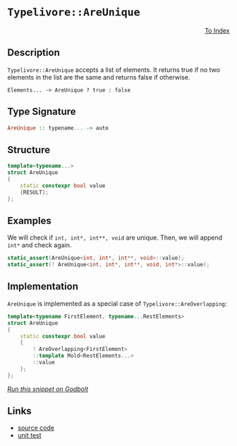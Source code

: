 <!-- Copyright 2024 Feng Mofan
SPDX-License-Identifier: Apache-2.0 -->

# `Typelivore::AreUnique`

<p style='text-align: right;'><a href="../../../facilities/metafunctions.md#typelivore-are-unique">To Index</a></p>

## Description

`Typelivore::AreUnique` accepts a list of elements. It returns true if no two elements in the list are the same and returns false if otherwise.

<pre><code>Elements... -> AreUnique ? true : false</code></pre>

## Type Signature

```Haskell
AreUnique :: typename... -> auto
```

## Structure

```C++
template<typename...>
struct AreUnique
{
    static constexpr bool value 
    {RESULT};
};
```

## Examples

We will check if `int, int*, int**, void` are unique. Then, we will append `int*` and check again.

```C++
static_assert(AreUnique<int, int*, int**, void>::value);
static_assert(! AreUnique<int, int*, int**, void, int*>::value);
```

## Implementation

`AreUnique` is implemented as a special case of `Typelivore::AreOverlapping`:

```C++
template<typename FirstElement, typename...RestElements>
struct AreUnique
{
    static constexpr bool value 
    {
        ! AreOverlapping<FirstElement>
        ::template Mold<RestElements...>
        ::value
    };
};
```

[*Run this snippet on Godbolt*](https://godbolt.org/#z:OYLghAFBqd5QCxAYwPYBMCmBRdBLAF1QCcAaPECAMzwBtMA7AQwFtMQByARg9KtQYEAysib0QXACx8BBAKoBnTAAUAHpwAMvAFYTStJg1DIApACYAQuYukl9ZATwDKjdAGFUtAK4sGIAMykrgAyeAyYAHI%2BAEaYxCAAbAAcpAAOqAqETgwe3r4BaRlZAqHhUSyx8cm2mPaOAkIETMQEuT5%2BgXaYDtmNzQSlkTFxiSkKTS1t%2BZ0TA2FDFSPJAJS2qF7EyOwc5v5hyN5YANQm/m5ejrSEAJ6n2CYaAIK7%2B4eYJ2cE16mYAPoExCYhAUdwezzMewYBy8x1ObmQ43QWCooKeYIImBYqQMGLhXx%2BzDYADoSajHuNiF4HEc3ExUgovPRTlY0U8MVicZg8d9GKxMCSiQBJBgKH4OTDobD0NiCEH%2Be5PClUghHR7ETAAeQAbnEDKlUmFgGCQEdUl5oldkEdESAQPi/ngsIIbnDhaLuhjJdLGAQ5dgBWCTAB2FmPI7h60A5VHAAimCadDBEZOIaTyYj7OxTFxnx5hP5pPlafTkcp1OUxFQRAAsp50MX08GLEcvJkjEd7R8Y0ctahHcyUzHmQ3g0P/KGwQB6SdHABK3Q2mR1R0amFSIAbmc53IJfKObrFjiMUsxPtIHbzfIF8/GJ5lvrJyaV5crNbrI9TTxL4enJwSGjjBNaBMf8jgAdzoWhI1QVIjnVZBF2yc8mGQBA8EwLVDWtBASAIABaZA8E2LxCCJBtk1bLDO1ObsbRQAR8HqZhgK/b84XI786LwBRfmiJglF%2BVAUTOOj7V%2BR0fRdM4Dw9Q07x9O5SDVTUdWIPUDSMO5bS1MQvEwc8OJLQCgVoAzWO/CNlO1XU6Q0o1pJFQ8JXk2UBXPGSemPb1BEfNj5Vte0AsxLMMSOCsq1QWtaHrM4bwIFzfQDfy7R5YdWTDTimkcK00BFDFVFSYgjmiVBPB7XT3ibLieIUPlfi1Hd9J7PsYvuIMx1DZNRzS54nl/Cx%2BPeVd103YLt1zXc2H3RzZK808fKLczS2jcK32i10Zs84AEt88Mm0Mls22AC8fi7SN0FtXLGOyMQDvYpaLOq3jBsE4S3FEnlxKdRwvg290tp2%2BVzys1T1MNLSQB07wmoO5Ne0dUhYYjWl6UZLkHP%2Bz0EoUNzpsxuTvIIXbG2S%2B0eosg7xmzPAcoEcZMAKoqSrKqG9JTCwGCrc7bW435arYerGvPeHWu68cPw6wMlq3bN0bce18wFbHico9sovQM7Vsi98zmxpL7nF9LkxlnN5cvYkSWVxaMvDVXjvV/5NdfbX1t1wmccLbAAtSw2bZOaWxtlxrFct93iap7Kjly%2BnGeK0qoIdrV/b9ptOZVJ7%2Bb%2BBqJt5KatfVuE9c972fmFlrQXa4dfbFic2UD02Fb3AAxIjb0J89G4tok4qthVySjallLkBg8AARz0wNPz9iOaajun8sKuOWYq5OuqniywDAVV1WstTbPBs4W%2BINv5qJ62LKCjlZaOAvYswE/7w9sjz%2B/bSKolnqa6lx5JwAKn/gBgDJxTgAQAFWwEIUBADgF9UAXA3%2BMDergkhNCWEZxcpbFSA%2Ba2YIZ7IF%2BPxJQLQIBDxHuPOWYQCDnkob/ahgh/5l37MlVmmBlg9TwQQhQRCCAQE3tvTAw8x4TzOJQuhBBaFHBoRIkWYjf4QxYWw8cHBVi0E4AAVl4H4DgWhSCoE4G4aw1hrTrE2JVCEPBSAEE0Mo1YABrRI/giRJCSEGDQCQ1EaA0P4MwSQzAAE4/H6E4JIXgLAJCeNIFonReiOC8AUCADQljrGrDgLAGAiAQDrAIGaKhFAIBoCxHQOIEQ%2BScFUEkBIeEEiSCOMAZAVopBEjMLwCUhASCOj0PwQQIgxDsCkDIQQigVDqG0ToPQYFATrm4MooJHANGROsbozgGoLg5KOEJI45TKnVNqfUo4jSzBHAgB4Qp9Aiq7C4MsXgVjRkpKQAUg0ZzyCUAeUU%2BIwApBmD4HQDEx9KDREWdEMIzRricAsUC5gxBrgamiNoD0YLeAFPvBqBgtBQWjNIFgaIXhgC0loLQeJ0zMWYkMMAcQGL8DwUcDqQlOiGYLgxAi8gghaiLKuNEQEUKPBYEWQCPAYSiWqRKkoOMLBSVXCMMkvgBhgAKAAGroTAhqAkTKunCFEOIfpaqhlqEWboLg%2BhSUoEMZYfQeBojxMgKsGCTFCV4URDRUwlhrBmGiapYgElLUQFWF0HozgICuCmH4A1IR5jlEqHodImQmJBsjUUJigxw0jANb6pifRJieHaHoVNvRZiJuGPEFNsxY1Fv6PmxYhafUmK2BIFR6jNGLJiZsipVSal1IaZIJpRzcBtPOeYq5STbmrAQJgJgWB4jetIPYyQji/H%2BCDJIDQkgzCSH/BoNRCRAmqI4CE0gYT/BcCJAkLgyQ/FJBPWoyQXA1FzoSAsjFMS4kJMHVoFJ6SIBICyTk55%2BTUCnOKaUjgzQWBaiDHhJgUcDDti4H4okh66WMXaRdA1aqemaukNqpQuqMW6C%2BRMukCK61zIbQ%2B5ZqyLjrKoEcYDoHwOQdJfs2D8GjknMeXEE4EIzADpua%2B0gH76L/rIHk15ZyQA0bAwcUlMGuCJJoLQX58SIAAoxRCkFTLVNQphXChwTKkU%2BhRWixZWKcV4oJUyrAYqjDkp0ZS2SNLFn0oQoyollDWUYvZZy643Ltg6L5QKixQqMiYFFeKw0UqqAyvlYq5VjBVWyDQ30jDsgdUjJ0bhw1kqnVWFNeyr11qsHZDtQ6/wMYssurdXED1WA8s1DqNkFwDB3CZvyCGxr5aI0GqjcUHIzXg2FGjdkdrybauyQaMW3r2baijYYOmuYZQC3ZvG3kPrVMWhDcrWsDYNbLmzPmVE3gTbxN0ck9BpjRINDdsQ32g93HknDtHeOygRHd37tg0uoMN6gxBn8Mu1dV773RM4E%2BxJPGZmpIyV%2Bi4P6RMAbYJwYDOyWAKC1FaLUMGiScnGC0q7HSUPxY1YlgZ8gsOpbGYEfDUyeBEb242sj2SKMbIRzUpHKOezo8xyqY5f62PXf8Ld25fH7nc7edD4XomUf6nqjB34HOCHEBYNU758m4iKeUzojT6LwXAs07C%2BFRK9OCAM%2BimzmBsW4rEGZolFnxU%2Bd4LZno9mMWOYuNsCxrnt06I8yC7zvKPX%2Bd4IFkVJKrNhYFxFpgsqFWYCVSqolqGCcSCS4MkneqChQeMCamwuX4D5dtZwScNoyuWFdQd91nqc8jb9X4ANjWS1BDa2GhbnX43ZDr11hNjeK2Tbq2N/odec297W53jrtgltZtLUP%2BbXedsKGrX06nJHAccGo/LxHyPUfs9luMS7vaOM3euXd0gI6x0jEndul7IB/FEn8P4NRHir2eJv0Gao%2B2lmxNsM%2B0Hyw7EBASHBrg/iP2ASCQQYXAriBq26/gi%2BB2QOL6NisyzSAOMB7%2BX%2BqwqkmQzgkgQAA%3D)

## Links

- [source code](../../../../conceptrodon/descend/descend/typelivore/are_unique.hpp)
- [unit test](../../../../tests/unit/metafunctions/typelivore/are_unique.test.hpp)
